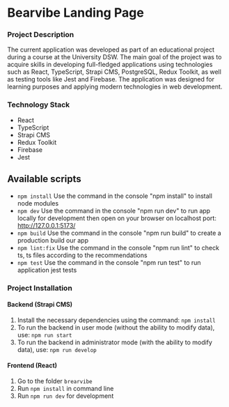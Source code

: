 # Bearvibe Landing Page


### Project Description

The current application was developed as part of an educational project during a course at the University DSW. The main goal of the project was to acquire skills in developing full-fledged applications using technologies such as React, TypeScript, Strapi CMS, PostgreSQL, Redux Toolkit, as well as testing tools like Jest and Firebase. The application was designed for learning purposes and applying modern technologies in web development.

### Technology Stack

 + React 
 + TypeScript
 + Strapi CMS
 + Redux Toolkit
 + Firebase
 + Jest

## Available scripts

- `npm install`
  Use the command in the console "npm install" to install node modules
- `npm dev`
  Use the command in the console "npm run dev" to run app locally for development then open on your browser on localhost port: http://127.0.0.1:5173/
- `npm build`
  Use the command in the console "npm run build" to create a production build our app
- `npm lint:fix`
  Use the command in the console "npm run lint" to check ts, ts files according to the recommendations
- `npm test`
  Use the command in the console "npm run test" to run application jest tests

### Project Installation

#### Backend (Strapi CMS)

1.  Install the necessary dependencies using the command:
    `npm install`
2.  To run the backend in user mode (without the ability to modify data), use:
    `npm run start`
3.  To run the backend in administrator mode (with the ability to modify data), use:
    `npm run develop`

#### Frontend (React)

1. Go to the folder `brearvibe`
2.  Run `npm install` in command line
3.  Run `npm run dev` for development
